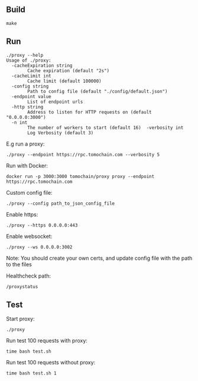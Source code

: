 ## Build
```
make
```

## Run
```
./proxy --help
Usage of ./proxy:
  -cacheExpiration string
        Cache expiration (default "2s")
  -cacheLimit int
        Cache limit (default 100000)
  -config string
        Path to config file (default "./config/default.json")
  -endpoint value
        List of endpoint urls
  -http string
        Address to listen for HTTP requests on (default "0.0.0.0:3000")
  -n int
        The number of workers to start (default 16)  -verbosity int
        Log Verbosity (default 3)
```

E.g run a proxy:
```
./proxy --endpoint https://rpc.tomochain.com --verbosity 5
```

Run with Docker:
```
docker run -p 3000:3000 tomochain/proxy proxy --endpoint https://rpc.tomochain.com
```

Custom config file:
```
./proxy --config path_to_json_config_file
```

Enable https:
```
./proxy --https 0.0.0.0:443
```

Enable websocket:
```
./proxy --ws 0.0.0.0:3002
```

Note: You should create your own certs, and update config file with the path to the files

Healthcheck path:
```
/proxystatus
```


## Test
Start proxy:
```
./proxy
```

Run test 100 requests with proxy:
```
time bash test.sh
```

Run test 100 requests without proxy:
```
time bash test.sh 1
```
